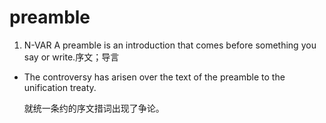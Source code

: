 # preamble

1. N-VAR A preamble is an introduction that comes before something you say or write.序文；导言

- The controversy has arisen over the text of the preamble to the unification treaty.

  就统一条约的序文措词出现了争论。